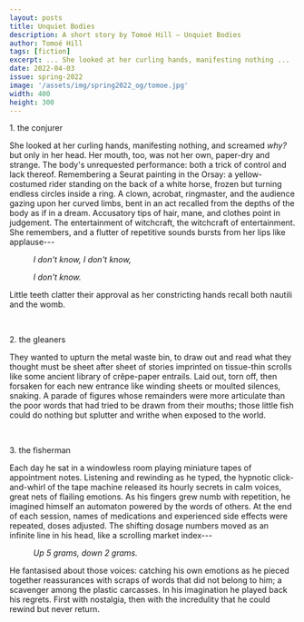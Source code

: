 ```yaml
---
layout: posts
title: Unquiet Bodies
description: A short story by Tomoé Hill – Unquiet Bodies
author: Tomoé Hill
tags: [fiction]
excerpt: ... She looked at her curling hands, manifesting nothing ...
date: 2022-04-03
issue: spring-2022
image: '/assets/img/spring2022_og/tomoe.jpg'
width: 400
height: 300
---
```


1\. the conjurer

She looked at her curling hands, manifesting nothing, and
screamed *why?* but only in her head. Her mouth, too, was not her own,
paper-dry and strange. The body's unrequested performance: both a trick
of control and lack thereof. Remembering a Seurat painting in the Orsay:
a yellow-costumed rider standing on the back of a white horse, frozen
but turning endless circles inside a ring. A clown, acrobat, ringmaster,
and the audience gazing upon her curved limbs, bent in an act recalled
from the depths of the body as if in a dream. Accusatory tips of hair,
mane, and clothes point in judgement. The entertainment of witchcraft,
the witchcraft of entertainment. She remembers, and a flutter of
repetitive sounds bursts from her lips like applause---

<p style="text-indent:3em;"><em>I don't know, I don't know,</em></p>

<p style="text-indent:3em;"><em>I don't know.</em></p>

Little teeth clatter their approval as her constricting hands recall
both nautili and the womb.

<br>

2\. the gleaners

They wanted to upturn the metal waste bin, to draw out and read what
they thought must be sheet after sheet of stories imprinted on
tissue-thin scrolls like some ancient library of crêpe-paper entrails.
Laid out, torn off, then forsaken for each new entrance like winding
sheets or moulted silences, snaking. A parade of figures whose
remainders were more articulate than the poor words that had tried to be
drawn from their mouths; those little fish could do nothing but splutter
and writhe when exposed to the world.

<br>

3\. the fisherman

Each day he sat in a windowless room playing miniature tapes of
appointment notes. Listening and rewinding as he typed, the hypnotic
click-and-whirl of the tape machine released its hourly secrets in calm
voices, great nets of flailing emotions. As his fingers grew numb with
repetition, he imagined himself an automaton powered by the words of
others. At the end of each session, names of medications and experienced
side effects were repeated, doses adjusted. The shifting dosage numbers
moved as an infinite line in his head, like a scrolling market index---

<p style="text-indent:3em;"><em>Up 5 grams, down 2 grams.</em></p>

He fantasised about those voices: catching his own emotions as he pieced
together reassurances with scraps of words that did not belong to him; a
scavenger among the plastic carcasses. In his imagination he played back
his regrets. First with nostalgia, then with the incredulity that he
could rewind but never return.